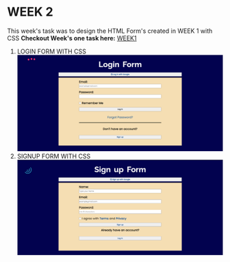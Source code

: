 # WEEK 2
This week's task was to design the HTML Form's created in WEEK 1 with CSS
**Checkout Week's one task here:** [WEEK1](../Week%201)
1. LOGIN FORM WITH CSS
![LOGIN](./Images/Login%20Form%20with%20CSS.png)
2. SIGNUP FORM WITH CSS
![SIGNUP](./Images/SignupForm%20with%20CSS.png)